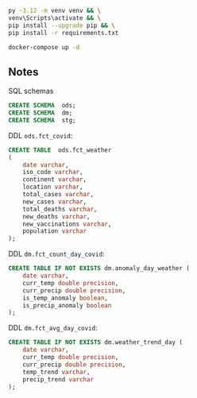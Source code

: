 ```bash
py -3.12 -m venv venv && \
venv\Scripts\activate && \
pip install --upgrade pip && \
pip install -r requirements.txt
```

```bash
docker-compose up -d
```

## Notes

SQL schemas
```sql
CREATE SCHEMA  ods;
CREATE SCHEMA  dm;
CREATE SCHEMA  stg;
```

DDL `ods.fct_covid`:
```sql
CREATE TABLE  ods.fct_weather
(
    date varchar,
    iso_code varchar,
    continent varchar,
    location varchar,
    total_cases varchar, 
    new_cases varchar,    
    total_deaths varchar, 
    new_deaths varchar,   
    new_vaccinations varchar, 
    population varchar   
);
```

DDL `dm.fct_count_day_covid`:

```sql
CREATE TABLE IF NOT EXISTS dm.anomaly_day_weather (
    date varchar,
    curr_temp double precision,
    curr_precip double precision,
    is_temp_anomaly boolean,
    is_precip_anomaly boolean
);
```

DDL `dm.fct_avg_day_covid`:

```sql
CREATE TABLE IF NOT EXISTS dm.weather_trend_day (
    date varchar,
    curr_temp double precision,
    curr_precip double precision,
    temp_trend varchar,
    precip_trend varchar
);
```
